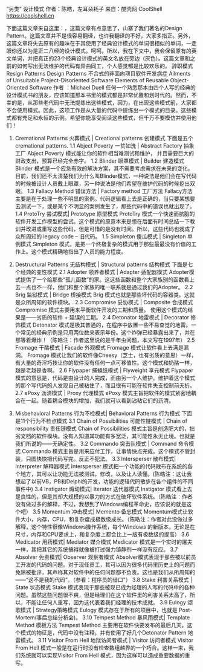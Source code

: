 “另类” 设计模式
作者：陈皓，左耳朵耗子
来自：酷壳网 CoolShell https://coolshell.cn

下面这篇文章来自这里：，这篇文章有点意思了，山寨了我们著名的Design Pattern。这篇文章并不是很容易翻译，也许我翻译的不好，大家多指正。另外，这篇文章将失去原有的趣味在于其使用了经典设计模式的单词很相似的单词，一走眼你还以为是正二八经的设计模式。呵呵。所以，我在下文中，我会保留原有的英文单词，并把真正的23个经典设计模式的英文名放在旁边（灰色）。这篇文章和之前的如何写出无法维护的代码有异曲同工，个人感觉都是比较欢乐的。
辞职模式 Resign Patterns Design Patterns
不合式的非面向项目软件开发病症 Ailments of Unsuitable Project-Disoriented Software Elements of Reusable Object-Oriented Software
作者 ：Michael Duell
任何一个熟悉那本由四个人写的经典的设计模式书的朋友，应该知道那本书里的模式都是非常优雅和划时代的。然而，不幸的是，从那些老代码中无法提练出这些模式，因为，在出现这些模式前，大家都不会使用模式。因此，这项工作是从大量的代码中提练出一个模式的目录。这些模式都有充足和永恒的示例。希望你能享受阅读这些模式，但千万不要模仿并使用他们！
1. Cremational Patterns 火葬模式 | Creational patterns 创建模式 下面是五个 cremational patterns.
1.1 Abject Poverty 一贫如洗 | Abstract Factory 抽象工厂 Abject Poverty 模式能让你的软件相当难测试和维护， 并且需要巨大的财政支出，预算已经完全赤字。
1.2 Blinder 眼罩模式 | Builder 建造模式 Blinder 模式是一个应急有效的解决方案，其不需要考虑需求在未来的变化。目前，我们还不太清楚我们为什么叫Blinder模式，一种说法是他们会在写代码的时候被设计人员戴上眼罩，另一种说法是他们希望在维护代码的时候挖出双眼。
1.3 Fallacy Method 错误方法 | Factory method 工厂方法 Fallacy方法主要是在于处理一些不明显的案例。代码逻辑看上去是正确的，当只要某想要去测试一下，或是某个不明显的案例发生了，那些代码中的错误也就出现了。
1.4 ProtoTry 尝试模式| Prototype 原型模式 ProtoTry 模式一个快速而肮脏的软件开发工作模型的尝试。这个模式的原意本来是想在后面有时间总结一下教训并改进或重写这些代码，但是可惜的是没有时间。所以，这些代码也就成了众所周知的 legacy code – 旧代码。
1.5 Simpleton 傻瓜模式 | Singleton 单例模式 Simpleton 模式，是把一个终极复杂的模式用于那些最最没有价值的工作上。这个模式精确地指出了人员的能力程度。

2. Destructural Patterns 无结构模式 | Structural patterns 结构模式 下面是七个经典的变性模式
2.1 Adopter 领养者模式 | Adapter 适配器模式 Adopter模式提供了一个给那些“孤儿函数”的家。这这些函数和整个大家族别的函数看上去一点也不一样，他们和整个家族的唯一联系就是通过我们的Adopter。
2.2 Brig 监狱模式 | Bridge 桥接模式 Brig 模式也就是那些坏代码的容器类。这就是众所周知的软件模块。
2.3 Compromise 妥协模式 | Composite 合成模式 Compromise 模式主要用来平衡软件开发的工期和质量。 使用这个模式的结果是——劣质的软件 + 延误的工期。
2.4 Detonator 地雷模式 | Decorator 修饰模式 Detonator 模式是极其普通的，在程序中放置一些不易查觉的地雷。一个常见的经典示例是只用两位数来表示年份。这个炸弹已经暴露出来了，并在那等着爆炸！（陈皓注：作者这里说的是千年虫问题，本文写在1997年）
2.5 Fromage 干酪模式 | Facade 外观模式 Fromage 模式让软件看上去满是漏洞。 Fromage 模式让我们的软件像Cheesy（芝士，也有劣质的意思）一样，有大量的奇淫巧技让你的软件没有任何一点可移值性。这个模式和奶酪一样，越是老越是香啊。
2.6 Flypaper 捕蝇纸模式 | Flyweight 享元模式 Flypaper 模式的意思是，代码是由设计的人完成，而由另一个人维护。维护着这个模式的那个写代码的人发现自己被粘住了，而且很有可能在软件失支控制前夭折。
2.7 ePoxy 沥清模式 | Proxy 代理模式 ePoxy 模式主旨把软件的模式紧密地耦合在一起。随着耦合模块的增加，我们就可以看到沾粘它们的沥清。

3. Misbehavioral Patterns 行为不检模式| Behavioral Patterns 行为模式 下面是11个行为不检点模式
3.1 Chain of Possibilities 可能性链模式 | Chain of responsibility 责任链模式 Chain of Possibilities 模式主旨是创造肥大的，拙劣文档的软件模块。没有人知道其功能有多宽泛，其可能性永无止境。也就是我们所说的——无确定性。
3.2 Commando 突击队模式 | Command 命令模式 Commando 模式主旨是用来应付工作，让事情快点完成。这个模式不管封装，只图快快把代码写完。反正不犯法。
3.3 Intersperser 散布模式| Interpreter 解释器模式 Intersperser 模式把一个功能的代码散布在系统的各个地方，其可以让功能无法被测试，修改，以及让人读懂。(陈皓注：这让我想起了以前VB，PB和Delphi的开发，功能的逻辑代码散步在各个组件的不同事件中)
3.4 Instigator 煽动模式| Iterator 迭代器模式 Instigator 模式看上去是良性的，但是其却大规模的以暴力的方式在破坏软件系统。（陈皓注：作者没有做过多的解释，不过，我想到了Windows编程革命史，应该说的就是这个吧）
3.5 Momentum 冲击模式| Memento 备忘模式 Momentum模式让软件大小，内存，CPU，和复杂度成极数级成长。（陈皓注：作者对此没做过多解释，这个特性很像Windows操作系统，每个Windows 的新版本，无论是在尺寸，内存和CPU要求上，和复杂度上都会比上一版有极数级的提高）
3.6 Medicator 用药模式| Mediator 媒介模式 Medicator 模式是一个实时的屠夫一样，其把其它的系统搞得就像被打过强力镇静剂一样没有反应。
3.7 Absolver 免责模式| Observer 观察者模式 Absolver模式表现于那些被以前员工开发的代码的问题。对于现任员工，其可以因为很多代码里历史上的问题而免除被批评，其声称其对软件中的任何问题都不负责。这也是我们从所周知的——“这不是我的代码”。（参看：程序员的借口"）
3.8 Stake 利害关系模式 | State 状态模式 Stake 模式表现于那些被现已成为经理的人写的代码中的各种问题。虽然这些问题很不爽，但是经理们在这个软件里的利害关系太高了，所以，不能让任何人重写，因为这代表着我们经理的技术成就。
3.9 Eulogy 颂歌模式 | Strategy策略模式 Eulogy 模式存在于所有的项目中，也就是 Post-Mortem(事后总结分析会)。
3.10 Tempest Method 暴风雨模式| Template Method 模板方法 Tempest Method 主要用在软件快要发布的最后几天。这个模式的物征是，代码中没有注释，并有使用了好几个Detonator Pattern 地雷模式。
3.11 Visitor From Hell 地狱访问者模式 | Visitor 访问者模式 Visitor From Hell 模式一般是在运行时没有检查数组越界的一个巧合。这样一来，我们系统就可以实现Visitor From Hell 模式，因为这样可以造成重要数据的重写。